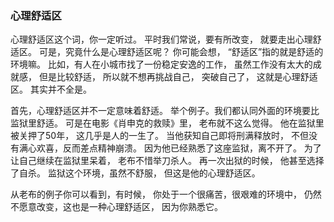 ### 心理舒适区
心理舒适区这个词，你一定听过。
平时我们常说，要有所改变，
就要走出心理舒适区。
可是，究竟什么是心理舒适区呢？
你可能会想，
“舒适区”指的就是舒适的环境嘛。
比如，有人在小城市找了一份稳定安逸的工作，
虽然工作没有太大的成就感，
但是比较舒适，
所以就不想再挑战自己，
突破自己了，
这就是心理舒适区。
其实并不全是。

首先，心理舒适区并不一定意味着舒适。
举个例子。我们都认同外面的环境要比监狱里舒适。
可是在电影《肖申克的救赎》里，
老布就不这么觉得。
他在监狱里被关押了50年，
这几乎是人的一生了。
当他获知自己即将刑满释放时，
不但没有满心欢喜，反而差点精神崩溃。
因为他已经熟悉了这座监狱，离不开了。
为了让自己继续在监狱里呆着，
老布不惜举刀杀人。
再一次出狱的时候，
他甚至选择了自杀。
监狱这个环境，虽然不舒服，
但这是他的心理舒适区。

从老布的例子你可以看到，有时候，
你处于一个很痛苦，很艰难的环境中，
仍然不愿意改变，这也是一种心理舒适区，
因为你熟悉它。